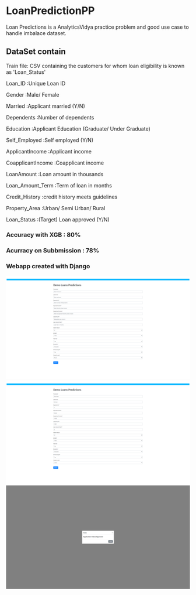 # LoanPredictionPP
Loan Predictions is a AnalyticsVidya practice problem and good use case to handle imbalace dataset.

## DataSet contain 
Train file: CSV containing the customers for whom loan eligibility is known as 'Loan_Status'

Loan_ID	:Unique Loan ID 

Gender	:Male/ Female

Married	:Applicant married (Y/N)

Dependents	:Number of dependents

Education	:Applicant Education (Graduate/ Under Graduate)

Self_Employed	:Self employed (Y/N)

ApplicantIncome	:Applicant income

CoapplicantIncome	:Coapplicant income

LoanAmount	:Loan amount in thousands

Loan_Amount_Term	:Term of loan in months

Credit_History	:credit history meets guidelines

Property_Area	:Urban/ Semi Urban/ Rural

Loan_Status	:(Target) Loan approved (Y/N)

### Accuracy with XGB : 80%
### Acurracy on Subbmission : 78%

### Webapp created with Django 
![Screenshot](./images/screenshot1.png)
![Screenshot](./images/screenshot2.png)
![Screenshot](./images/screenshot3.png)
